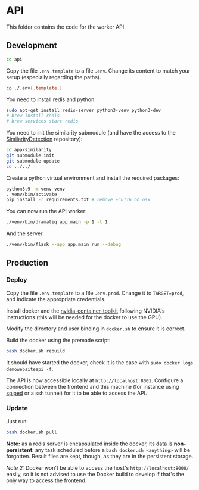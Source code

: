 # API

This folder contains the code for the worker API.

## Development

```bash
cd api
```

Copy the file `.env.template` to a file `.env`. Change its content to match your setup (especially regarding the paths).

```bash
cp ./.env{.template,}
```

You need to install redis and python:

```bash
sudo apt-get install redis-server python3-venv python3-dev
# brew install redis
# brew services start redis
```

You need to init the similarity submodule (and have the access to the [SimilarityDetection](https://github.com/Segolene-Albouy/SimilarityDetection) repository):

```bash
cd app/similarity
git submodule init
git submodule update
cd ../../
```

Create a python virtual environment and install the required packages:

```bash
python3.9 -m venv venv
. venv/bin/activate
pip install -r requirements.txt # remove +cu116 on osx
```

You can now run the API worker:

```bash
./venv/bin/dramatiq app.main -p 1 -t 1
```

And the server:

```bash
./venv/bin/flask --app app.main run --debug
```

## Production

### Deploy

Copy the file `.env.template` to a file `.env.prod`. Change it to `TARGET=prod`, and indicate the appropriate credentials.

Install docker and the [nvidia-container-toolkit](https://docs.nvidia.com/datacenter/cloud-native/container-toolkit/latest/install-guide.html) following NVIDIA's instructions (this will be needed for the docker to use the GPU).

Modify the directory and user binding in `docker.sh` to ensure it is correct.

Build the docker using the premade script:

```bash
bash docker.sh rebuild
```

It should have started the docker, check it is the case with `sudo docker logs demowebsiteapi -f`.

The API is now accessible locally at `http://localhost:8001`. Configure a connection between the frontend and this machine (for instance using [spiped](https://www.tarsnap.com/spiped.html) or a ssh tunnel) for it to be able to access the API.

### Update

Just run:

```bash
bash docker.sh pull
```

**Note:** as a redis server is encapsulated inside the docker, its data is **non-persistent**: any task scheduled before a `bash docker.sh <anything>` will be forgotten. Result files are kept, though, as they are in the persistent storage.

*Note 2:* Docker won't be able to access the host's `http://localhost:8000/` easily, so it is not advised to use the Docker build to develop if that's the only way to access the frontend.